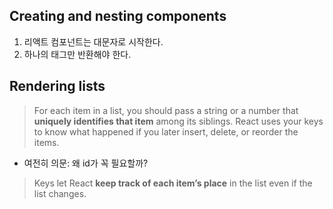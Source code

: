 ## Creating and nesting components 

1. 리액트 컴포넌트는 대문자로 시작한다.
2. 하나의 태그만 반환해야 한다.

## Rendering lists

> For each item in a list, you should pass a string or a number that **uniquely identifies that item** among its siblings. 
> React uses your keys to know what happened if you later insert, delete, or reorder the items.

- 여전히 의문: 왜 id가 꼭 필요할까?
> Keys let React **keep track of each item’s place** in the list even if the list changes.